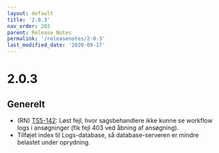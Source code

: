 ```yaml
---
layout: default
title: '2.0.3'
nav_order: 203
parent: Release Notes
permalink: '/releasenotes/2-0-3'
last_modified_date: '2020-09-17'
---
```


# 2.0.3

## Generelt

- (RN) [TS5-142](https://sd.trifork.com/projects/TS5/queues/custom/95/TS5-142): Løst fejl, hvor sagsbehandlere ikke kunne se workflow logs i ansøgninger (fik fejl 403 ved åbning af ansøgning).
- Tilføjet index til Logs-database, så database-serveren er mindre belastet under oprydning.
